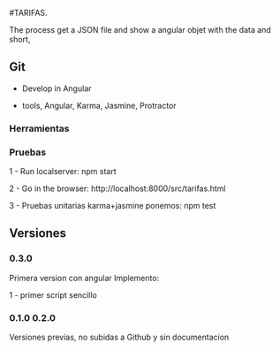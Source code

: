 #TARIFAS.

The process get a JSON file and show a angular objet with the data and short, 

## Git

- Develop in Angular 

- tools, Angular, Karma, Jasmine, Protractor


### Herramientas




### Pruebas

1 - Run localserver: npm start

2 - Go in the browser: http://localhost:8000/src/tarifas.html

3 - Pruebas unitarias karma+jasmine ponemos: npm test


## Versiones

### 0.3.0

Primera version con angular
Implemento:

1 - primer script sencillo
 



### 0.1.0 0.2.0 

Versiones previas, no subidas a Github y sin documentacion 

